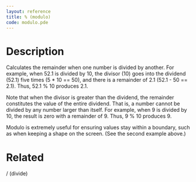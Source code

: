 ```yaml
---
layout: reference
title: % (modulo)
code: modulo.pde
---
```


# Description

Calculates the remainder when one number is divided by another. For example, when 52.1 is divided by 10, the divisor (10) goes into the dividend (52.1) five times (5 * 10 == 50), and there is a remainder of 2.1 (52.1 - 50 == 2.1). Thus, 52.1 % 10 produces 2.1.

Note that when the divisor is greater than the dividend, the remainder constitutes the value of the entire dividend. That is, a number cannot be divided by any number larger than itself. For example, when 9 is divided by 10, the result is zero with a remainder of 9. Thus, 9 % 10 produces 9.

Modulo is extremely useful for ensuring values stay within a boundary, such as when keeping a shape on the screen. (See the second example above.)

# Related

/ (divide)
